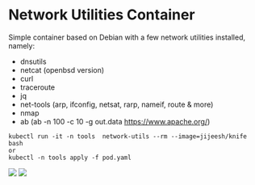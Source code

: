 Network Utilities Container
===========================

Simple container based on Debian with a few network utilities installed, namely:

  - dnsutils
  - netcat (openbsd version)
  - curl
  - traceroute
  - jq
  - net-tools (arp, ifconfig, netsat, rarp, nameif, route & more)
  - nmap
  - ab (ab -n 100 -c 10 -g out.data https://www.apache.org/)
```
kubectl run -it -n tools  network-utils --rm --image=jijeesh/knife  bash
or
kubectl -n tools apply -f pod.yaml
```
<a href="http://microbadger.com/#/images/amouat/network-utils" title="Get your own version badge on microbadger.com"><img src="https://images.microbadger.com/badges/version/amouat/network-utils.svg"></a> <a href="http://microbadger.com/#/images/amouat/network-utils" title="Get your own image badge on microbadger.com"><img src="https://images.microbadger.com/badges/image/amouat/network-utils.svg"></a>
